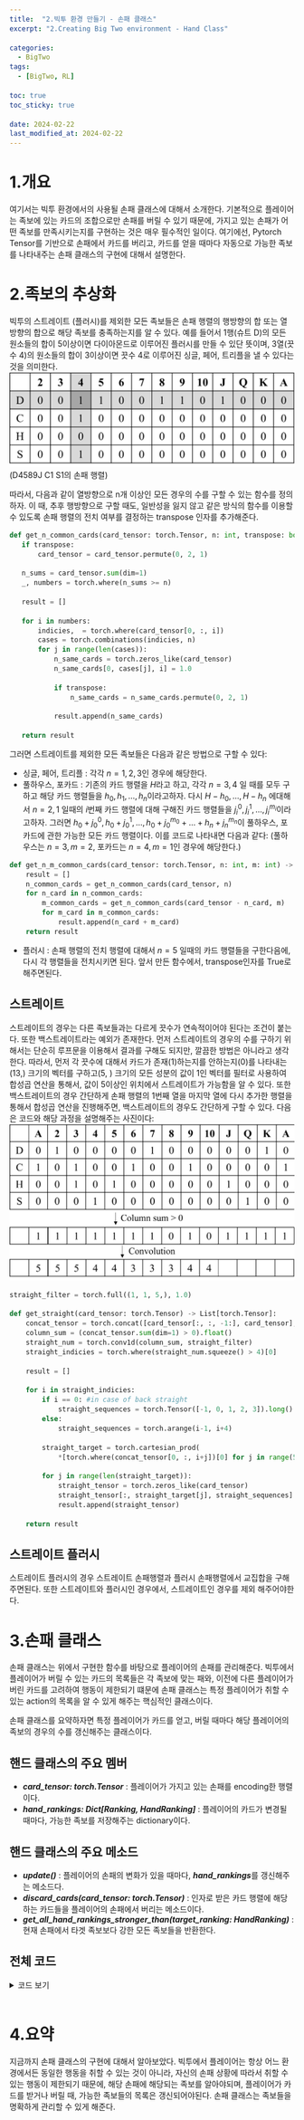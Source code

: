 ```yaml
---
title:  "2.빅투 환경 만들기 - 손패 클래스"
excerpt: "2.Creating Big Two environment - Hand Class"

categories:
  - BigTwo
tags:
  - [BigTwo, RL]

toc: true
toc_sticky: true
 
date: 2024-02-22
last_modified_at: 2024-02-22
---
```


# 1.개요
여기서는 빅투 환경에서의 사용될 손패 클래스에 대해서 소개한다. 기본적으로 플레이어는 족보에 있는 카드의 조합으로만 손패를 버릴 수 있기 때문에, 가지고 있는 손패가 어떤 족보를 만족시키는지를 구현하는 것은 매우 필수적인 일이다. 여기에선, Pytorch Tensor를 기반으로 손패에서 카드를 버리고, 카드를 얻을 때마다 자동으로 가능한 족보를 나타내주는 손패 클래스의 구현에 대해서 설명한다.



# 2.족보의 추상화
빅투의 스트레이트 (플러시)를 제외한 모든 족보들은 손패 행렬의 행방향의 합 또는 열방향의 합으로 해당 족보를 충족하는지를 알 수 있다. 예를 들어서 1행(슈트 D)의 모든 원소들의 합이 5이상이면 다이아몬드로 이루어진 플러시를 만들 수 있단 뜻이며, 3열(끗수 4)의 원소들의 합이 3이상이면 끗수 4로 이루어진 싱글, 페어, 트리플을 낼 수 있다는 것을 의미한다.
![ex_screenshot](./_images/BigTwoSuit.png)
(D4589J C1 S1의 손패 행렬)

따라서, 다음과 같이 열방향으로 n개 이상인 모든 경우의 수를 구할 수 있는 함수를 정의하자. 이 때, 추후 행방향으로 구할 때도, 일반성을 잃지 않고 같은 방식의 함수를 이용할 수 있도록 손패 행렬의 전치 여부를 결정하는 transpose 인자를 추가해준다.


 ```python
def get_n_common_cards(card_tensor: torch.Tensor, n: int, transpose: bool = False) -> List[torch.Tensor]:
    if transpose:
        card_tensor = card_tensor.permute(0, 2, 1)

    n_sums = card_tensor.sum(dim=1)
    _, numbers = torch.where(n_sums >= n)

    result = []

    for i in numbers:
        indicies,  = torch.where(card_tensor[0, :, i])
        cases = torch.combinations(indicies, n)
        for j in range(len(cases)):
            n_same_cards = torch.zeros_like(card_tensor)
            n_same_cards[0, cases[j], i] = 1.0
            
            if transpose:
                n_same_cards = n_same_cards.permute(0, 2, 1)
            
            result.append(n_same_cards)
        
    return result
 ```


그러면 스트레이트를 제외한 모든 족보들은 다음과 같은 방법으로 구할 수 있다:
- 싱글, 페어, 트리플 : 각각 $n = 1, 2, 3$인 경우에 해당한다.
- 풀하우스, 포카드 : 기존의 카드 행렬을 $H$라고 하고, 각각 $n = 3, 4$ 일 때를 모두 구하고 해당 카드 행렬들을 ${h_0, h_1, ..., h_n}$이라고하자. 다시 ${H - h_0, ..., H - h_n}$ 에대해서 $n = 2, 1$ 일때의 $i$번째 카드 행렬에 대해 구해진 카드 행렬들을 $j_i^0, j_i^1, ..., j_i^{m_i}$이라고하자. 그러면 $h_0 + j_0^0, h_0 + j_0^1, ..., h_0 + j_0^{m_0} + ... + h_n + j_n^{m_n}$이 풀하우스, 포카드에 관한 가능한 모든 카드 행렬이다. 이를 코드로 나타내면 다음과 같다: (풀하우스는 $n = 3, m = 2$, 포카드는 $n = 4, m = 1$인 경우에 해당한다.)
```python
def get_n_m_common_cards(card_tensor: torch.Tensor, n: int, m: int) -> List[torch.Tensor]:
    result = []
    n_common_cards = get_n_common_cards(card_tensor, n)
    for n_card in n_common_cards:
        m_common_cards = get_n_common_cards(card_tensor - n_card, m)
        for m_card in m_common_cards:
            result.append(n_card + m_card)
    return result
```
- 플러시 : 손패 행렬의 전치 행렬에 대해서 $n = 5$ 일때의 카드 행렬들을 구한다음에, 다시 각 행렬들을 전치시키면 된다. 앞서 만든 함수에서, transpose인자를 True로 해주면된다.
## 스트레이트
스트레이트의 경우는 다른 족보들과는 다르게 끗수가 연속적이어야 된다는 조건이 붙는다. 또한 백스트레이트라는 예외가 존재한다. 먼저 스트레이트의 경우의 수를 구하기 위해서는 단순히 루프문을 이용해서 결과를 구해도 되지만, 깔끔한 방법은 아니라고 생각한다. 따라서, 먼저 각 끗수에 대해서 카드가 존재(1)하는지를 안하는지(0)를 나타내는 (13,) 크기의 벡터를 구하고(5, ) 크기의 모든 성분의 값이 1인 벡터를 필터로 사용하여 합성곱 연산을 통해서, 값이 5이상인 위치에서 스트레이트가 가능함을 알 수 있다. 또한 백스트레이트의 경우 간단하게 손패 행렬의 1번째 열을 마지막 열에 다시 추가한 행렬을 통해서 합성곱 연산을 진행해주면, 백스트레이트의 경우도 간단하게 구할 수 있다. 다음은 코드와 해당 과정을 설명해주는 사진이다:
![ex_screenshot](./_images/straight2.png)


```python
straight_filter = torch.full((1, 1, 5,), 1.0)

def get_straight(card_tensor: torch.Tensor) -> List[torch.Tensor]:
    concat_tensor = torch.concat([card_tensor[:, :, -1:], card_tensor], dim=-1)
    column_sum = (concat_tensor.sum(dim=1) > 0).float()
    straight_num = torch.conv1d(column_sum, straight_filter)
    straight_indicies = torch.where(straight_num.squeeze() > 4)[0]

    result = []

    for i in straight_indicies:
        if i == 0: #in case of back straight
            straight_sequences = torch.Tensor([-1, 0, 1, 2, 3]).long()
        else:
            straight_sequences = torch.arange(i-1, i+4)

        straight_target = torch.cartesian_prod(
            *[torch.where(concat_tensor[0, :, i+j])[0] for j in range(5)])
        
        for j in range(len(straight_target)):
            straight_tensor = torch.zeros_like(card_tensor)
            straight_tensor[:, straight_target[j], straight_sequences] = 1.0
            result.append(straight_tensor)

    return result
```


 ## 스트레이트 플러시
스트레이트 플러시의 경우 스트레이트 손패행렬과 플러시 손패행렬에서 교집합을 구해주면된다. 또한 스트레이트와 플러시인 경우에서, 스트레이트인 경우를 제외 해주어야한다. 

# 3.손패 클래스
손패 클래스는 위에서 구현한 함수를 바탕으로 플레이어의 손패를 관리해준다. 빅투에서 플레이어가 버릴 수 있는 카드의 목록들은 각 족보에 맞는 패와, 이전에 다른 플레이어가 버린 카드를 고려하여 행동이 제한되기 떄문에 손패 클래스는 특정 플레이어가 취할 수 있는 action의 목록을 알 수 있게 해주는 핵심적인 클래스이다.

손패 클래스를 요약하자면 특정 플레이어가 카드를 얻고, 버릴 때마다 해당 플레이어의 족보의 경우의 수를 갱신해주는 클래스이다. 

## 핸드 클래스의 주요 멤버
- ***card_tensor: torch.Tensor*** : 플레이어가 가지고 있는 손패를 encoding한 행렬이다.
- ***hand_rankings: Dict[Ranking, HandRanking]*** : 플레이어의 카드가 변경될 때마다, 가능한 족보를 저장해주는 dictionary이다.
## 핸드 클래스의 주요 메소드
- ***update()*** : 플레이어의 손패의 변화가 있을 때마다, ***hand_rankings***를 갱신해주는 메소드다.
- ***discard_cards(card_tensor: torch.Tensor)*** : 인자로 받은 카드 행렬에 해당하는 카드들을 플레이어의 손패에서 버리는 메소드이다.
- ***get_all_hand_rankings_stronger_than(target_ranking: HandRanking)*** : 현재 손패에서 타겟 족보보다 강한 모든 족보들을 반환한다.

## 전체 코드
<details>
<summary>코드 보기</summary>

```python
class Hand():
    def __init__(self, card_tensor: Optional[torch.Tensor] = None):
        if card_tensor is None:
            card_tensor = torch.zeros(1, 4, 13)
        self._card_tensor = card_tensor
        self._hand_rankings: Dict[Ranking, HandRanking] = {}
        
        self.update()
    
    def get_n_card(self):
        return int(self._card_tensor.sum().item())

    
    def get_card_tensor(self):
        return self._card_tensor.clone()
    
    def update(self):
        card_tensor = self._card_tensor

        single = get_n_common_cards(card_tensor, 1)
        pair = get_n_common_cards(card_tensor, 2)
        triple = get_n_common_cards(card_tensor, 3)

        flush = get_n_common_cards(card_tensor, 5, True)
        four_card = get_n_m_common_cards(card_tensor, 4, 1)
        full_house = get_n_m_common_cards(card_tensor, 3, 2)
        straight = get_straight(card_tensor)
        
        if len(straight) == 0:
            straight_flush = []
        else:
            straight_flush_indices = torch.where(torch.max(torch.concat(straight).sum(dim=-1), dim=-1).values == 5)[0].tolist()
            straight_flush = [straight[i] for i in straight_flush_indices]
        
        if len(straight_flush) > 0 and len(flush) > 0:
            straight_flush_indices.reverse()
            for i in straight_flush_indices:
                del straight[i]

            concat_flush = torch.concat(flush)
            indicies = []
            for sf in straight_flush:
                indicies.append(torch.where((sf.expand_as(concat_flush) * concat_flush).view(concat_flush.size(0), -1).sum(dim=-1) == 5)[0].item())
                
            for i in sorted(indicies, reverse = True):
                del flush[i]
        
        for (ranking_tensors, ranking) in zip([None, single, pair, triple, straight, flush, full_house, four_card, straight_flush], Ranking):
            if ranking is Ranking.NONE:
                continue
            self._hand_rankings[ranking] = [HandRanking(card_tensor, ranking) for card_tensor in ranking_tensors]
            
        return self
    
    def discard_cards(self, card_tensor: torch.Tensor):
        self._card_tensor = self._card_tensor - card_tensor
        self.update()
        return self
    
    def get_all_hand_rankings(self) -> List[HandRanking]:
        return  [HandRanking.PASS] + list(chain(*self._hand_rankings.values()))
    
    def get_all_hand_rankings_stronger_than(self, target_ranking: HandRanking) -> List[HandRanking]:
        results = []
        for hand_ranking in self.all_hand_rankings:
            if target_ranking < hand_ranking:
                results.append(hand_ranking)
        return results
    
    card_tensor = property(get_card_tensor)
    all_hand_rankings = property(get_all_hand_rankings)
    n_card = property(get_n_card)
```

</details>
</br>

# 4.요약
지금까지 손패 클래스의 구현에 대해서 알아보았다. 빅투에서 플레이어는 항상 어느 환경에서든 동일한 행동을 취할 수 있는 것이 아니라, 자신의 손패 상황에 따라서 취할 수 있는 행동이 제한되기 때문에, 해당 손패에 해당되는 족보를 알아야되며, 플레이어가 카드를 받거나 버릴 때, 가능한 족보들의 목록은 갱신되어야된다. 손패 클래스는 족보들을 명확하게 관리할 수 있게 해준다.
